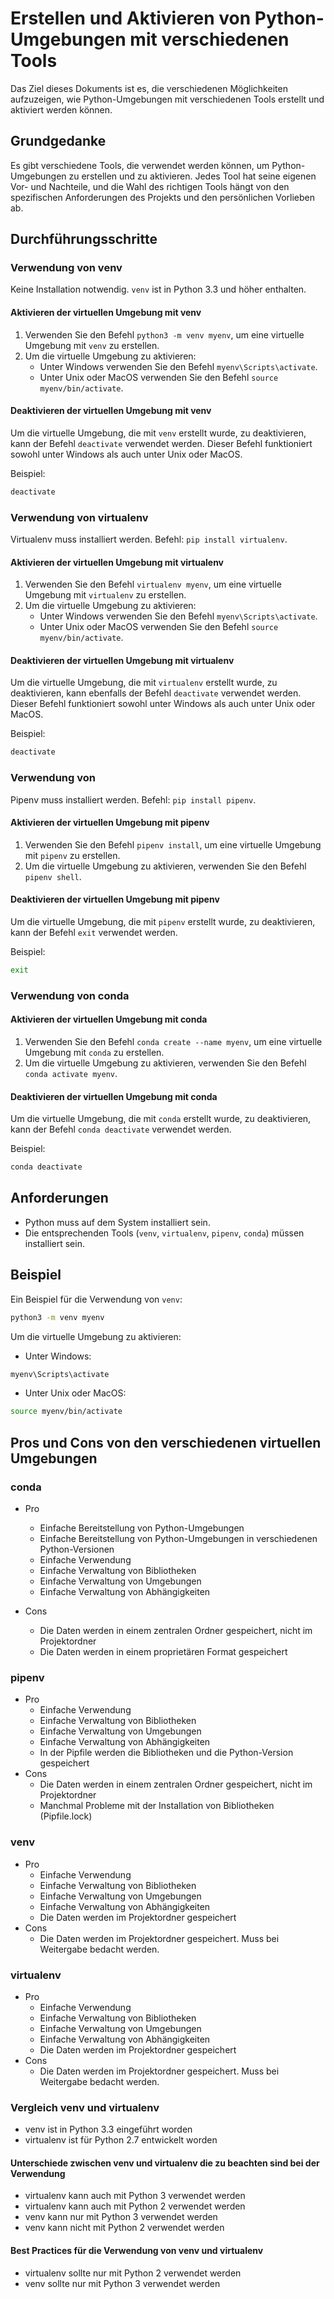 # Erstellen und Aktivieren von Python-Umgebungen mit verschiedenen Tools

Das Ziel dieses Dokuments ist es, die verschiedenen Möglichkeiten aufzuzeigen, wie Python-Umgebungen mit verschiedenen Tools erstellt und aktiviert werden können.

## Grundgedanke

Es gibt verschiedene Tools, die verwendet werden können, um Python-Umgebungen zu erstellen und zu aktivieren. Jedes Tool hat seine eigenen Vor- und Nachteile, und die Wahl des richtigen Tools hängt von den spezifischen Anforderungen des Projekts und den persönlichen Vorlieben ab.

## Durchführungsschritte

### Verwendung von venv

Keine Installation notwendig. `venv` ist in Python 3.3 und höher enthalten.

#### Aktivieren der virtuellen Umgebung mit venv

1. Verwenden Sie den Befehl `python3 -m venv myenv`, um eine virtuelle Umgebung mit `venv` zu erstellen.
2. Um die virtuelle Umgebung zu aktivieren:
   - Unter Windows verwenden Sie den Befehl `myenv\Scripts\activate`.
   - Unter Unix oder MacOS verwenden Sie den Befehl `source myenv/bin/activate`.

#### Deaktivieren der virtuellen Umgebung mit venv

Um die virtuelle Umgebung, die mit `venv` erstellt wurde, zu deaktivieren, kann der Befehl `deactivate` verwendet werden. Dieser Befehl funktioniert sowohl unter Windows als auch unter Unix oder MacOS.

Beispiel:

```bash
deactivate
```

### Verwendung von virtualenv

Virtualenv muss installiert werden. Befehl: `pip install virtualenv`.

#### Aktivieren der virtuellen Umgebung mit virtualenv

1. Verwenden Sie den Befehl `virtualenv myenv`, um eine virtuelle Umgebung mit `virtualenv` zu erstellen.
2. Um die virtuelle Umgebung zu aktivieren:
   - Unter Windows verwenden Sie den Befehl `myenv\Scripts\activate`.
   - Unter Unix oder MacOS verwenden Sie den Befehl `source myenv/bin/activate`.

#### Deaktivieren der virtuellen Umgebung mit virtualenv

Um die virtuelle Umgebung, die mit `virtualenv` erstellt wurde, zu deaktivieren, kann ebenfalls der Befehl `deactivate` verwendet werden. Dieser Befehl funktioniert sowohl unter Windows als auch unter Unix oder MacOS.

Beispiel:

```bash
deactivate
```

### Verwendung von 

Pipenv muss installiert werden. Befehl: `pip install pipenv`.

#### Aktivieren der virtuellen Umgebung mit pipenv

1. Verwenden Sie den Befehl `pipenv install`, um eine virtuelle Umgebung mit `pipenv` zu erstellen.
2. Um die virtuelle Umgebung zu aktivieren, verwenden Sie den Befehl `pipenv shell`.

#### Deaktivieren der virtuellen Umgebung mit pipenv

Um die virtuelle Umgebung, die mit `pipenv` erstellt wurde, zu deaktivieren, kann der Befehl `exit` verwendet werden.

Beispiel:

```bash
exit
```

### Verwendung von conda

#### Aktivieren der virtuellen Umgebung mit conda

1. Verwenden Sie den Befehl `conda create --name myenv`, um eine virtuelle Umgebung mit `conda` zu erstellen.
2. Um die virtuelle Umgebung zu aktivieren, verwenden Sie den Befehl `conda activate myenv`.

#### Deaktivieren der virtuellen Umgebung mit conda

Um die virtuelle Umgebung, die mit `conda` erstellt wurde, zu deaktivieren, kann der Befehl `conda deactivate` verwendet werden.

Beispiel:

```bash
conda deactivate
```

## Anforderungen

- Python muss auf dem System installiert sein.
- Die entsprechenden Tools (`venv`, `virtualenv`, `pipenv`, `conda`) müssen installiert sein.

## Beispiel

Ein Beispiel für die Verwendung von `venv`:

```bash
python3 -m venv myenv
```

Um die virtuelle Umgebung zu aktivieren:

- Unter Windows:

```bash
myenv\Scripts\activate
```

- Unter Unix oder MacOS:

```bash
source myenv/bin/activate
```

## Pros und Cons von den verschiedenen virtuellen Umgebungen

### conda

- Pro
  - Einfache Bereitstellung von Python-Umgebungen
  - Einfache Bereitstellung von Python-Umgebungen in verschiedenen Python-Versionen
  - Einfache Verwendung
  - Einfache Verwaltung von Bibliotheken
  - Einfache Verwaltung von Umgebungen
  - Einfache Verwaltung von Abhängigkeiten

- Cons
  - Die Daten werden in einem zentralen Ordner gespeichert, nicht im Projektordner
  - Die Daten werden in einem proprietären Format gespeichert

### pipenv

- Pro
  - Einfache Verwendung
  - Einfache Verwaltung von Bibliotheken
  - Einfache Verwaltung von Umgebungen
  - Einfache Verwaltung von Abhängigkeiten
  - In der Pipfile werden die Bibliotheken und die Python-Version gespeichert
- Cons
  - Die Daten werden in einem zentralen Ordner gespeichert, nicht im Projektordner
  - Manchmal Probleme mit der Installation von Bibliotheken (Pipfile.lock)

### venv

- Pro
  - Einfache Verwendung
  - Einfache Verwaltung von Bibliotheken
  - Einfache Verwaltung von Umgebungen
  - Einfache Verwaltung von Abhängigkeiten
  - Die Daten werden im Projektordner gespeichert
- Cons
  - Die Daten werden im Projektordner gespeichert. Muss bei Weitergabe bedacht werden.

### virtualenv

- Pro
  - Einfache Verwendung
  - Einfache Verwaltung von Bibliotheken
  - Einfache Verwaltung von Umgebungen
  - Einfache Verwaltung von Abhängigkeiten
  - Die Daten werden im Projektordner gespeichert
- Cons
  - Die Daten werden im Projektordner gespeichert. Muss bei Weitergabe bedacht werden.

### Vergleich venv und virtualenv

- venv ist in Python 3.3 eingeführt worden
- virtualenv ist für Python 2.7 entwickelt worden

#### Unterschiede zwischen venv und virtualenv die zu beachten sind bei der Verwendung

- virtualenv kann auch mit Python 3 verwendet werden
- virtualenv kann auch mit Python 2 verwendet werden
- venv kann nur mit Python 3 verwendet werden
- venv kann nicht mit Python 2 verwendet werden

#### Best Practices für die Verwendung von venv und virtualenv

- virtualenv sollte nur mit Python 2 verwendet werden
- venv sollte nur mit Python 3 verwendet werden

